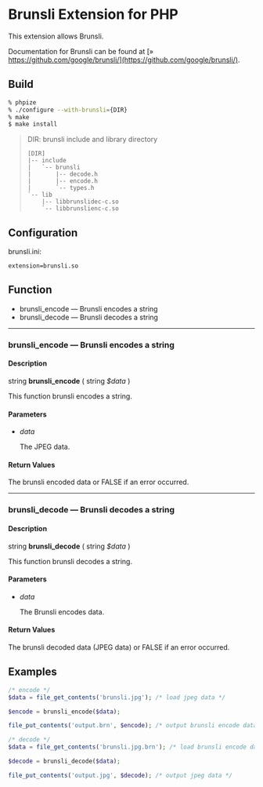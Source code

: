 # Brunsli Extension for PHP

This extension allows Brunsli.

Documentation for Brunsli can be found at
[» https://github.com/google/brunsli/](https://github.com/google/brunsli/).


## Build

``` bash
% phpize
% ./configure --with-brunsli={DIR}
% make
$ make install
```

> DIR: brunsli include and library directory
>
> ```
> [DIR]
> |-- include
> |   `-- brunsli
> |       |-- decode.h
> |       |-- encode.h
> |       `-- types.h
> `-- lib
>     |-- libbrunslidec-c.so
>     `-- libbrunslienc-c.so
> ```

## Configuration

brunsli.ini:

```
extension=brunsli.so
```

## Function

* brunsli\_encode — Brunsli encodes a string
* brunsli\_decode — Brunsli decodes a string

---
### brunsli\_encode — Brunsli encodes a string

#### Description

string **brunsli\_encode** ( string _$data_ )

This function brunsli encodes a string.

#### Parameters

* _data_

  The JPEG data.

#### Return Values

The brunsli encoded data or FALSE if an error occurred.

---
### brunsli\_decode — Brunsli decodes a string

#### Description

string **brunsli\_decode** ( string _$data_ )

This function brunsli decodes a string.

#### Parameters

* _data_

  The Brunsli encodes data.

#### Return Values

The brunsli decoded data (JPEG data) or FALSE if an error occurred.

## Examples

``` php
/* encode */
$data = file_get_contents('brunsli.jpg'); /* load jpeg data */

$encode = brunsli_encode($data);

file_put_contents('output.brn', $encode); /* output brunsli encode data */

/* decode */
$data = file_get_contents('brunsli.jpg.brn'); /* load brunsli encode data */

$decode = brunsli_decode($data);

file_put_contents('output.jpg', $decode); /* output jpeg data */
```
